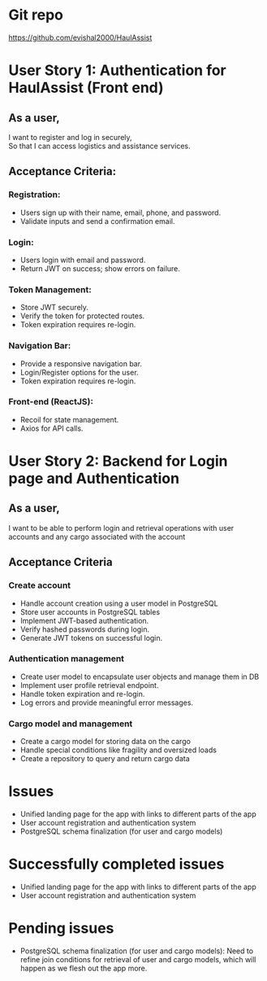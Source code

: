 # Git repo
https://github.com/evishal2000/HaulAssist



# User Story 1: Authentication for HaulAssist (Front end)

## As a user,
I want to register and log in securely,  
So that I can access logistics and assistance services.

## Acceptance Criteria:

### Registration:
- Users sign up with their name, email, phone, and password.
- Validate inputs and send a confirmation email.

### Login:
- Users login with email and password.
- Return JWT on success; show errors on failure.

### Token Management:
- Store JWT securely.
- Verify the token for protected routes.
- Token expiration requires re-login.

### Navigation Bar:
- Provide a responsive navigation bar.
- Login/Register options for the user.
- Token expiration requires re-login.

### Front-end (ReactJS):
- Recoil for state management.
- Axios for API calls.


# User Story 2: Backend for Login page and Authentication

## As a user,
I want to be able to perform login and retrieval operations with user accounts
and any cargo associated with the account

## Acceptance Criteria

### Create account
- Handle account creation using a user model in PostgreSQL
- Store user accounts in PostgreSQL tables
- Implement JWT-based authentication.
- Verify hashed passwords during login.
- Generate JWT tokens on successful login.

### Authentication management
- Create user model to encapsulate user objects and manage them in DB
- Implement user profile retrieval endpoint.
- Handle token expiration and re-login.
- Log errors and provide meaningful error messages.

### Cargo model and management
- Create a cargo model for storing data on the cargo
- Handle special conditions like fragility and oversized loads
- Create a repository to query and return cargo data



# Issues
- Unified landing page for the app with links to different parts of the app
- User account registration and authentication system
- PostgreSQL schema finalization (for user and cargo models)



# Successfully completed issues
- Unified landing page for the app with links to different parts of the app
- User account registration and authentication system



# Pending issues
- PostgreSQL schema finalization (for user and cargo models):
Need to refine join conditions for retrieval of user and cargo models, which will happen as we flesh out the app more.

